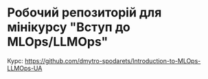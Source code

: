 # Робочий репозиторій для мінікурсу "Вступ до MLOps/LLMOps"

Курс: https://github.com/dmytro-spodarets/Introduction-to-MLOps-LLMOps-UA
